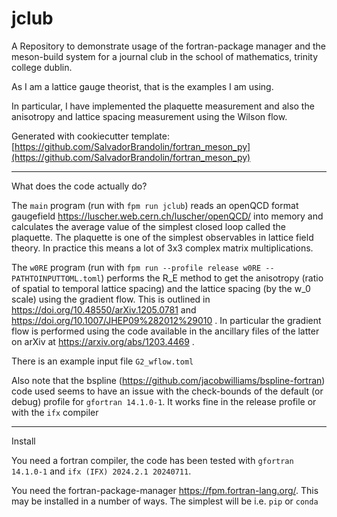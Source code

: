 # jclub

A Repository to demonstrate usage of the fortran-package manager and the meson-build system for a journal club in the school of mathematics, trinity college dublin.

As I am a lattice gauge theorist, that is the examples I am using.

In particular, I have implemented the plaquette measurement and also the anisotropy and lattice spacing measurement using the Wilson flow.

Generated with cookiecutter template:
[https://github.com/SalvadorBrandolin/fortran_meson_py](https://github.com/SalvadorBrandolin/fortran_meson_py)

---
What does the code actually do?

The `main` program (run with `fpm run jclub`) reads an openQCD format gaugefield https://luscher.web.cern.ch/luscher/openQCD/ into memory and calculates the average value of the simplest closed loop called the plaquette. The plaquette is one of the simplest observables in lattice field theory. In practice this means a lot of 3x3 complex matrix multiplications.

The `w0RE` program (run with `fpm run --profile release w0RE -- PATHTOINPUTTOML.toml`) performs the R_E method to get the anisotropy (ratio of spatial to temporal lattice spacing) and the lattice spacing (by the w_0 scale) using the gradient flow. This is outlined in https://doi.org/10.48550/arXiv.1205.0781 and https://doi.org/10.1007/JHEP09%282012%29010 . In particular the gradient flow is performed using the code available in the ancillary files of the latter on arXiv at https://arxiv.org/abs/1203.4469 .

There is an example input file `G2_wflow.toml`

Also note that the bspline (https://github.com/jacobwilliams/bspline-fortran) code used seems to have an issue with the check-bounds of the default (or debug) profile for `gfortran 14.1.0-1`. It works fine in the release profile or with the `ifx` compiler


---
Install

You need a fortran compiler, the code has been tested with `gfortran 14.1.0-1` and `ifx (IFX) 2024.2.1 20240711`.

You need the fortran-package-manager https://fpm.fortran-lang.org/. This may be installed in a number of ways. The simplest will be i.e. `pip` or `conda`
